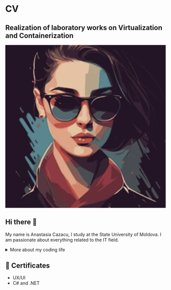 # CV

## Realization of laboratory works on Virtualization and Containerization

![alt text](images/image.png)

## Hi there 👋

My name is Anastasia Cazacu, I study at the State University of Moldova. I am passionate about everything related to the IT field.

<details>
  <summary>More about my coding life</summary>

  ![alt text](image.png)

  ## 💡 Skills

  * I know:
    - C/C++
    - HTML
    - CSS
    - Java
  * I am studying:
    - C#
    - .NET
    - Blazor

  I want to continue studying everything related to the back-end and the containerization and virtualization part.

  **E-mail address:** <anastasia.cazacu@gmail.com>
</details>

## 🏅 Certificates

- UX/UI
- C# and .NET
